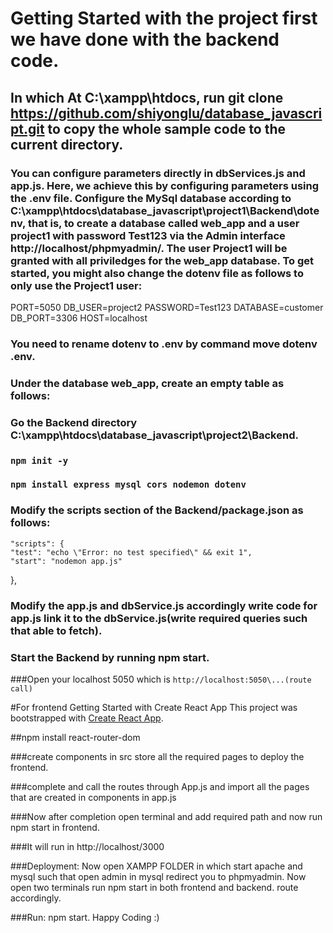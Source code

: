 # Getting Started with the project first we have done with the backend code.

## In which At C:\xampp\htdocs, run git clone https://github.com/shiyonglu/database_javascript.git to copy the whole sample code to the current directory.

### You can configure parameters directly in dbServices.js and app.js. Here, we achieve this by configuring parameters using the .env file. Configure the MySql database according to C:\xampp\htdocs\database_javascript\project1\Backend\dotenv, that is, to create a database called web_app and a user project1 with password Test123 via the Admin interface http://localhost/phpmyadmin/. The user Project1 will be granted with all priviledges for the web_app database. To get started, you might also change the dotenv file as follows to only use the Project1 user:
PORT=5050
DB_USER=project2
PASSWORD=Test123
DATABASE=customer
DB_PORT=3306
HOST=localhost

### You need to rename dotenv to .env by command move dotenv .env.

### Under the database web_app, create an empty table as follows:

### Go the Backend directory C:\xampp\htdocs\database_javascript\project2\Backend.

### `npm init -y` 

### `npm install express mysql cors nodemon dotenv` 

### Modify the scripts section of the Backend/package.json as follows:
    "scripts": {
    "test": "echo \"Error: no test specified\" && exit 1",
    "start": "nodemon app.js"
  },

### Modify the app.js and dbService.js accordingly write code for app.js link it to the dbService.js(write required queries such that able to fetch).

### Start the Backend by running npm start.

###Open your localhost 5050 which is `http://localhost:5050\...(route call)`

#For frontend Getting Started with Create React App
This project was bootstrapped with [Create React App](https://github.com/facebook/create-react-app).

##npm install react-router-dom

###create components in src store all the required pages to deploy the frontend.

###complete and call the routes through App.js and import all the pages that are created in components in app.js

###Now after completion open terminal and add required path and now run npm start in frontend.

###It will run in http://localhost/3000

###Deployment:
Now open XAMPP FOLDER in which start apache and mysql such that open admin in mysql redirect you to phpmyadmin.
Now open two terminals run npm start in both frontend and backend.
route accordingly.

###Run:
npm start.
Happy Coding :)
